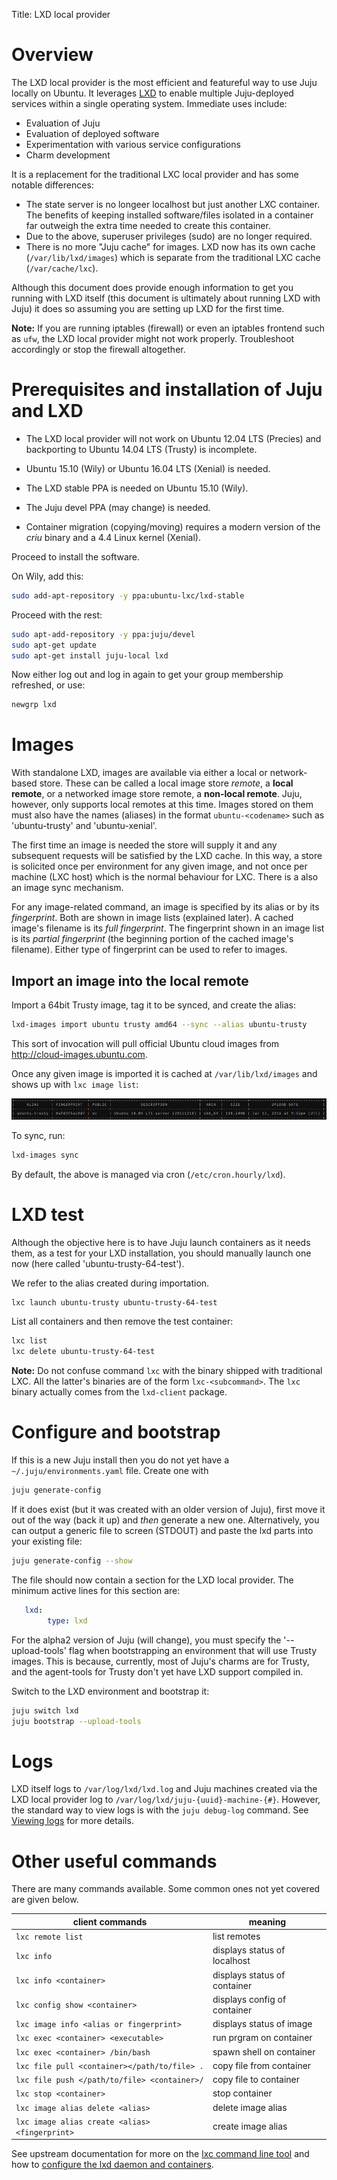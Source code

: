 Title: LXD local provider


# Overview

The LXD local provider is the most efficient and featureful way to use Juju
locally on Ubuntu. It leverages [LXD](https://linuxcontainers.org/lxd/) to
enable multiple Juju-deployed services within a single operating system.
Immediate uses include:

 - Evaluation of Juju
 - Evaluation of deployed software
 - Experimentation with various service configurations
 - Charm development

It is a replacement for the traditional LXC local provider and has some
notable differences:

 - The state server is no longeer localhost but just another LXC container.
   The benefits of keeping installed software/files isolated in a container far
   outweigh the extra time needed to create this container.
 - Due to the above, superuser privileges (sudo) are no longer required.
 - There is no more "Juju cache" for images. LXD now has its own cache
   (`/var/lib/lxd/images`) which is separate from the traditional LXC cache
   (`/var/cache/lxc`).

Although this document does provide enough information to get you running with
LXD itself (this document is ultimately about running LXD with Juju) it does
so assuming you are setting up LXD for the first time.

**Note:** If you are running iptables (firewall) or even an iptables frontend
such as `ufw`, the LXD local provider might not work properly. Troubleshoot
accordingly or stop the firewall altogether.


# Prerequisites and installation of Juju and LXD

 - The LXD local provider will not work on Ubuntu 12.04 LTS (Precies) and
   backporting to Ubuntu 14.04 LTS (Trusty) is incomplete.

 - Ubuntu 15.10 (Wily) or Ubuntu 16.04 LTS (Xenial) is needed.

 - The LXD stable PPA is needed on Ubuntu 15.10 (Wily).

 - The Juju devel PPA (may change) is needed.

 - Container migration (copying/moving) requires a modern version of the
   *criu* binary and a 4.4 Linux kernel (Xenial).

Proceed to install the software.

On Wily, add this:

```bash
sudo add-apt-repository -y ppa:ubuntu-lxc/lxd-stable
```

Proceed with the rest:

```bash
sudo apt-add-repository -y ppa:juju/devel
sudo apt-get update
sudo apt-get install juju-local lxd
```

Now either log out and log in again to get your group membership refreshed, or use:

```bash
newgrp lxd
```


# Images

With standalone LXD, images are available via either a local or network-based
store. These can be called a local image store *remote*, a **local remote**, or a
networked image store remote, a **non-local remote**. Juju, however, only
supports local remotes at this time. Images stored on them must also have the
names (aliases) in the format `ubuntu-<codename>` such as 'ubuntu-trusty' and
'ubuntu-xenial'.

The first time an image is needed the store will supply it and any subsequent
requests will be satisfied by the LXD cache. In this way, a store is solicited
once per environment for any given image, and not once per machine (LXC host)
which is the normal behaviour for LXC. There is a also an image sync mechanism.

For any image-related command, an image is specified by its alias or by its
*fingerprint*. Both are shown in image lists (explained later). A cached
image's filename is its *full fingerprint*. The fingerprint shown in an image
list is its *partial fingerprint* (the beginning portion of the cached image's
filename). Either type of fingerprint can be used to refer to images.


## Import an image into the local remote

Import a 64bit Trusty image, tag it to be synced, and create the alias:

```bash
lxd-images import ubuntu trusty amd64 --sync --alias ubuntu-trusty
```

This sort of invocation will pull official Ubuntu cloud images from
http://cloud-images.ubuntu.com.

Once any given image is imported it is cached at
`/var/lib/lxd/images` and shows up with `lxc image list`:

![lxc image list after importing](./media/image_list-imported_image-reduced70.png)

To sync, run:

```bash
lxd-images sync
```

By default, the above is managed via cron (`/etc/cron.hourly/lxd`).


# LXD test

Although the objective here is to have Juju launch containers as it needs them,
as a test for your LXD installation, you should manually launch one now (here
called 'ubuntu-trusty-64-test').

We refer to the alias created during importation.

```bash
lxc launch ubuntu-trusty ubuntu-trusty-64-test
```

List all containers and then remove the test container:

```bash
lxc list
lxc delete ubuntu-trusty-64-test
```

**Note:** Do not confuse command `lxc` with the binary shipped with traditional
LXC. All the latter's binaries are of the form `lxc-<subcommand>`. The `lxc`
binary actually comes from the `lxd-client` package.


# Configure and bootstrap

If this is a new Juju install then you do not yet have a
`~/.juju/environments.yaml` file. Create one with

```bash
juju generate-config
```

If it does exist (but it was created with an older version of Juju), first move
it out of the way (back it up) and *then* generate a new one. Alternatively,
you can output a generic file to screen (STDOUT) and paste the lxd parts into
your existing file:

```bash
juju generate-config --show
```

The file should now contain a section for the LXD local provider. The minimum
active lines for this section are:

```yaml
   lxd:
        type: lxd
```

For the alpha2 version of Juju (will change), you must specify the
'--upload-tools' flag when bootstrapping an environment that will use Trusty
images. This is because, currently, most of Juju's charms are for Trusty, and
the agent-tools for Trusty don't yet have LXD support compiled in.

Switch to the LXD environment and bootstrap it:

```bash
juju switch lxd
juju bootstrap --upload-tools
```


# Logs

LXD itself logs to `/var/log/lxd/lxd.log` and Juju machines created via the
LXD local provider log to `/var/log/lxd/juju-{uuid}-machine-{#}`. However,
the standard way to view logs is with the `juju debug-log` command. See
[Viewing logs](./troubleshooting-logs.html) for more details.


# Other useful commands

There are many commands available. Some common ones not yet covered
are given below.

client commands					| meaning
------------------------------------------------|----------------------
`lxc remote list`				| list remotes
`lxc info`					| displays status of localhost
`lxc info <container>`				| displays status of container
`lxc config show <container>`			| displays config of container
`lxc image info <alias or fingerprint>`		| displays status of image
`lxc exec <container> <executable>`		| run prgram on container
`lxc exec <container> /bin/bash`		| spawn shell on container
`lxc file pull <container></path/to/file> .` 	| copy file from container
`lxc file push </path/to/file> <container>/` 	| copy file to container
`lxc stop <container>`				| stop container
`lxc image alias delete <alias>`		| delete image alias
`lxc image alias create <alias> <fingerprint>`	| create image alias

See upstream documentation for more on the
[lxc command line tool](https://github.com/lxc/lxd/blob/master/specs/command-line-user-experience.md)
and how to
[configure the lxd daemon and containers](https://github.com/lxc/lxd/blob/master/specs/configuration.md).
